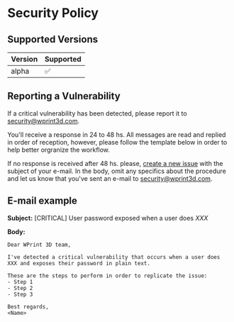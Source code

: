# Security Policy

## Supported Versions

| Version | Supported          |
| ------- | ------------------ |
| alpha   | :white_check_mark: |

## Reporting a Vulnerability

If a critical vulnerability has been detected, please report it to security@wprint3d.com.

You'll receive a response in 24 to 48 hs. All messages are read and replied in order of reception, however, please follow the template below in order to help better orgranize the workflow.

If no response is received after 48 hs. please, [create a new issue](https://github.com/wprint3d/wprint3d/issues/new) with the subject of your e-mail. In the body, omit any specifics about the procedure and let us know that you've sent an e-mail to security@wprint3d.com.

## E-mail example

**Subject:** [CRITICAL] User password exposed when a user does *XXX*

**Body:**
    
    Dear WPrint 3D team,
    
    I've detected a critical vulnerability that occurs when a user does XXX and exposes their password in plain text.
    
    These are the steps to perform in order to replicate the issue:
    - Step 1
    - Step 2
    - Step 3
    
    Best regards,
    <Name>

